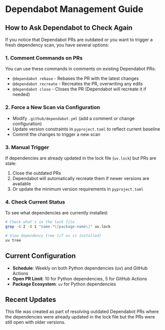 # Dependabot Management Guide

## How to Ask Dependabot to Check Again

If you notice that Dependabot PRs are outdated or you want to trigger a fresh dependency scan, you have several options:

### 1. Comment Commands on PRs
You can use these commands in comments on existing Dependabot PRs:
- `@dependabot rebase` - Rebases the PR with the latest changes
- `@dependabot recreate` - Recreates the PR, overwriting any edits
- `@dependabot close` - Closes the PR (Dependabot will recreate it if needed)

### 2. Force a New Scan via Configuration
- Modify `.github/dependabot.yml` (add a comment or change configuration)
- Update version constraints in `pyproject.toml` to reflect current baseline
- Commit the changes to trigger a new scan

### 3. Manual Trigger
If dependencies are already updated in the lock file (`uv.lock`) but PRs are stale:
1. Close the outdated PRs
2. Dependabot will automatically recreate them if newer versions are available
3. Or update the minimum version requirements in `pyproject.toml`

### 4. Check Current Status
To see what dependencies are currently installed:
```bash
# Check what's in the lock file
grep -A 2 -B 1 "name.*\(package-name\)" uv.lock

# View dependency tree (if uv is installed)
uv tree
```

## Current Configuration
- **Schedule**: Weekly on both Python dependencies (uv) and GitHub Actions
- **Open PR Limit**: 10 for Python dependencies, 5 for GitHub Actions
- **Package Ecosystem**: `uv` for Python dependencies

## Recent Updates
This file was created as part of resolving outdated Dependabot PRs where the dependencies were already updated in the lock file but the PRs were still open with older versions.